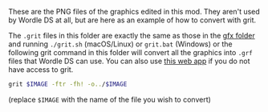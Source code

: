 These are the PNG files of the graphics edited in this mod. They aren't used by Wordle DS at all, but are here as an example of how to convert with grit.

The `.grit` files in this folder are exactly the same as those in the [gfx folder](https://github.com/Epicpkmn11/WordleDS/tree/main/gfx) and running `./grit.sh` (macOS/Linux) or `grit.bat` (Windows) or the following grit command in this folder will convert all the graphics into `.grf` files that Wordle DS can use. You can also use [this web app](https://grit.xn--rck9c.xn--tckwe) if you do not have access to grit.

```bash
grit $IMAGE -ftr -fh! -o../$IMAGE
```
(replace `$IMAGE` with the name of the file you wish to convert)